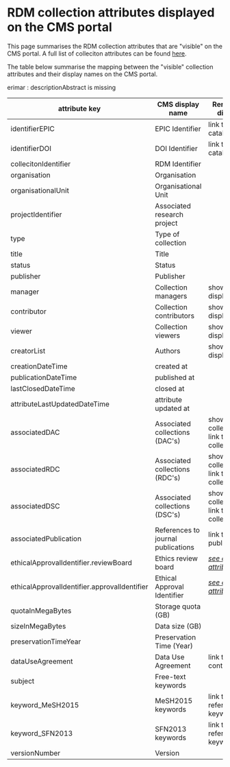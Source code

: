 # RDM collection attributes displayed on the CMS portal

This page summarises the RDM collection attributes that are "visible" on the CMS portal.  A full list of colleciton attributes can be found [here](collection_attributes.md).

The table below summarise the mapping between the "visible" collection attributes and their display names on the CMS portal.

erimar : descriptionAbstract is missing


| attribute key        | CMS display name            |  Remark on CMS display value |
| -------------------- | --------------------------- | ---------------------------- |
| identifierEPIC       | EPIC Identifier             |    link to EPIC catalogue    |
| identifierDOI        | DOI Identifier              |    link to DOI catalogue     |
| collecitonIdentifier | RDM Identifier              |                              |
| organisation         | Organisation                |                              |
| organisationalUnit   | Organisational Unit         |                              |
| projectIdentifier    | Associated research project |                              |
| type                 | Type of collection          |                              |
| title                | Title                       |                              |
| status               | Status                      |                              |
| publisher            | Publisher                   |                              |
| manager              | Collection managers         |    show user's display name  |
| contributor          | Collection contributors     |    show user's display name  |
| viewer               | Collection viewers          |    show user's display name  |
| creatorList          | Authors                     |    show user's display name  |
| creationDateTime     | created at                  |                              |
| publicationDateTime  | published at                |                              |
| lastClosedDateTime   | closed at                   |                              |
| attributeLastUpdatedDateTime | attribute updated at |                               |
| associatedDAC        | Associated collections (DAC's) |  show collectionIdentifier, link to the collection |
| associatedRDC        | Associated collections (RDC's) |  show collectionIdentifier, link to the collection |
| associatedDSC        | Associated collections (DSC's) |  show collectionIdentifier, link to the collection |
| associatedPublication| References to journal publications |  link to the journal publications |
| ethicalApprovalIdentifier.reviewBoard | Ethics review board | [_see combinatory attributes_](collection_attributes.md#combinatory-attributes) |
| ethicalApprovalIdentifier.approvalIdentifier | Ethical Approval Identifier | [_see combinatory attributes_](collection_attributes.md#combinatory-attributes) |
| quotaInMegaBytes     | Storage quota (GB)          |                               |
| sizeInMegaBytes      | Data size (GB)              |                               |
| preservationTimeYear | Preservation Time (Year)    |                               |
| dataUseAgreement     | Data Use Agreement          | link to display context of the DUA |
| subject              | Free-text keywords          |                                |
| keyword_MeSH2015     | MeSH2015 keywords           | link to the context referred by the keyword |
| keyword_SFN2013      | SFN2013 keywords            | link to the context referred by the keyword |
| versionNumber        | Version                     |                                |
